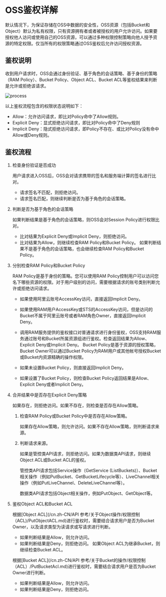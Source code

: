 # OSS鉴权详解

默认情况下，为保证存储在OSS中数据的安全性，OSS资源（包括Bucket和Object）默认为私有权限，只有资源拥有者或者被授权的用户允许访问。如果要授权他人访问或使用自己的OSS资源，可以通过多种权限控制策略向他人授予资源的特定权限。仅当所有的权限策略通过OSS鉴权后允许访问授权资源。

## 鉴权说明

收到用户请求时，OSS会通过身份验证、基于角色的会话策略、基于身份的策略（RAM Policy）、Bucket Policy、Object ACL、Bucket ACL等鉴权结果来判断是允许或拒绝该请求。

![process](https://static-aliyun-doc.oss-accelerate.aliyuncs.com/assets/img/zh-CN/4838959161/p254657.jpg)

以上鉴权流程包含的权限状态说明如下：

-   Allow：允许访问请求，即比对Policy命中了Allow规则。
-   Explicit Deny：显式拒绝访问请求，即比对Policy命中了Deny规则
-   Implicit Deny：隐式拒绝访问请求，即Policy不存在、或比对Policy没有命中Allow或Deny规则。

## 鉴权流程

1.  检查身份验证是否成功

    用户请求进入OSS后，OSS会对请求携带的签名和服务端计算的签名进行比对。

    -   请求签名不匹配，则拒绝访问。
    -   请求签名匹配，则继续判断是否为基于角色的会话策略。
2.  判断是否为基于角色的会话策略

    如果判断结果是基于角色的会话策略，则OSS会对Session Policy进行权限比对。

    -   比对结果为Explicit Deny或Implicit Deny，则拒绝访问。
    -   比对结果为Allow，则继续检查RAM Policy和Bucket Policy。
    如果判断结果不是基于角色的会话策略，也会继续检查RAM Policy和Bucket Policy。

3.  分别检查RAM Policy和Bucket Policy

    RAM Policy是基于身份的策略。您可以使用RAM Policy控制用户可以访问您名下哪些资源的权限。对于用户级别的访问，需要根据请求的账号类别判断允许或拒绝访问请求。

    -   如果使用阿里云账号AccessKey访问，直接返回Implicit Deny。
    -   如果使用RAM用户AccessKey或STS的AccessKey访问，但是访问的Bucket不属于阿里云账号或者RAM角色Owner，直接返回Implicit Deny。
    -   调用RAM服务提供的鉴权接口对普通请求进行身份鉴权，OSS支持RAM服务通过账号和Bucket所属资源组进行鉴权。检查返回结果为Allow、Explicit Deny或Implicit Deny。
    Bucket Policy是基于资源的授权策略，Bucket Owner可以通过Bucket Policy为RAM用户或其他帐号授权Bucket或Bucket内资源精确的操作权限。

    -   如果未设置Bucket Policy，则直接返回Implicit Deny。
    -   如果设置了Bucket Policy，则检查Bucket Policy返回结果是Allow、Explicit Deny或者Implicit Deny。
4.  合并结果中是否存在Explicit Deny策略

    如果存在，则拒绝访问。如果不存在，则检查是否存在Allow策略。

    1.  检查RAM Policy或Bucket Policy中是否存在Allow策略。

        如果存在Allow策略，则允许访问。如果不存在Allow策略，则判断请求来源。

    2.  判断请求来源。

        如果是管控类API请求，则拒绝访问。如果为数据类API请求，则继续Object ACL或Bucket ACL的鉴权。

        管控类API请求包括Service操作（GetService \(ListBuckets\)）、Bucket相关操作（例如PutBucket、GetBucketLifecycle等）、LiveChannel相关操作（例如PutLiveChannel、DeleteLiveChannel等）。

        数据类API请求包括Object相关操作，例如PutObject、GetObject等。

5.  鉴权Object ACL和Bucket ACL

    根据[Object ACL](/cn.zh-CN/API 参考/关于Object操作/权限控制（ACL)/PutObjectACL.md)进行鉴权时，需要结合请求用户是否为Bucket Owner，以及请求类型为读请求或写请求进行判断。

    -   如果判断结果是Allow，则允许访问。
    -   如果判断结果是Deny，则拒绝访问。
    如果Object ACL为继承Bucket，则继续检查Bucket ACL。

    根据[Bucket ACL](/cn.zh-CN/API 参考/关于Bucket的操作/权限控制（ACL）/PutBucketAcl.md)进行鉴权时，需要结合请求用户是否为Bucket Owner进行判断。

    -   如果判断结果是Allow，则允许访问。
    -   如果判断结果是Deny，则拒绝访问。


